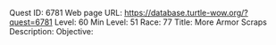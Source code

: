 Quest ID: 6781
Web page URL: https://database.turtle-wow.org/?quest=6781
Level: 60
Min Level: 51
Race: 77
Title: More Armor Scraps
Description: 
Objective: 
